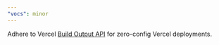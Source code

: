 ```yaml
---
"vocs": minor
---
```


Adhere to Vercel [Build Output API](https://vercel.com/docs/build-output-api/v3) for zero-config Vercel deployments.
